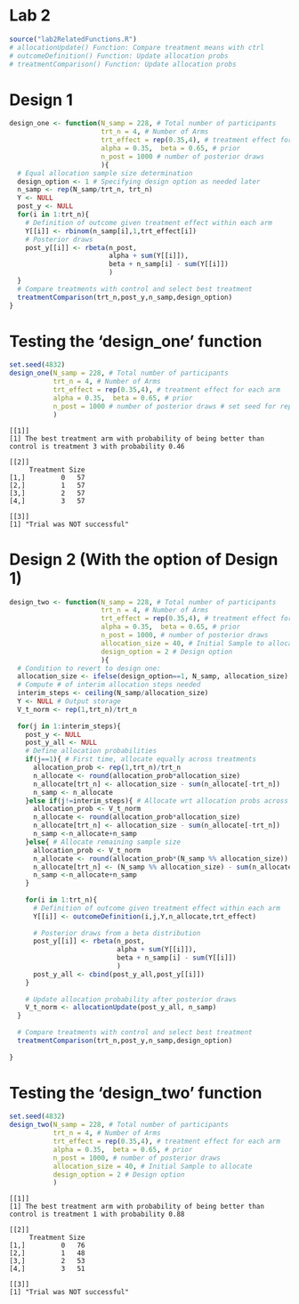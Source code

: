 Lab 2
================

``` r
source("lab2RelatedFunctions.R")
# allocationUpdate() Function: Compare treatment means with ctrl
# outcomeDefinition() Function: Update allocation probs
# treatmentComparison() Function: Update allocation probs
```

# Design 1

``` r
design_one <- function(N_samp = 228, # Total number of participants
                       trt_n = 4, # Number of Arms
                       trt_effect = rep(0.35,4), # treatment effect for each arm 
                       alpha = 0.35,  beta = 0.65, # prior
                       n_post = 1000 # number of posterior draws
                       ){
  # Equal allocation sample size determination
  design_option <- 1 # Specifying design option as needed later
  n_samp <- rep(N_samp/trt_n, trt_n)
  Y <- NULL
  post_y <- NULL
  for(i in 1:trt_n){
    # Definition of outcome given treatment effect within each arm
    Y[[i]] <- rbinom(n_samp[i],1,trt_effect[i])
    # Posterior draws
    post_y[[i]] <- rbeta(n_post, 
                         alpha + sum(Y[[i]]), 
                         beta + n_samp[i] - sum(Y[[i]])
                         )
  }
  # Compare treatments with control and select best treatment
  treatmentComparison(trt_n,post_y,n_samp,design_option)
}
```

# Testing the ‘design_one’ function

``` r
set.seed(4832)
design_one(N_samp = 228, # Total number of participants
           trt_n = 4, # Number of Arms
           trt_effect = rep(0.35,4), # treatment effect for each arm 
           alpha = 0.35,  beta = 0.65, # prior
           n_post = 1000 # number of posterior draws # set seed for replication
           )
```

    [[1]]
    [1] The best treatment arm with probability of being better than control is treatment 3 with probability 0.46

    [[2]]
         Treatment Size
    [1,]         0   57
    [2,]         1   57
    [3,]         2   57
    [4,]         3   57

    [[3]]
    [1] "Trial was NOT successful"

# Design 2 (With the option of Design 1)

``` r
design_two <- function(N_samp = 228, # Total number of participants
                       trt_n = 4, # Number of Arms
                       trt_effect = rep(0.35,4), # treatment effect for each arm 
                       alpha = 0.35,  beta = 0.65, # prior
                       n_post = 1000, # number of posterior draws
                       allocation_size = 40, # Initial Sample to allocate
                       design_option = 2 # Design option 
                       ){
  # Condition to revert to design one:
  allocation_size <- ifelse(design_option==1, N_samp, allocation_size)
  # Compute # of interim allocation steps needed
  interim_steps <- ceiling(N_samp/allocation_size) 
  Y <- NULL # Output storage
  V_t_norm <- rep(1,trt_n)/trt_n
  
  for(j in 1:interim_steps){
    post_y <- NULL
    post_y_all <- NULL
    # Define allocation probabilities
    if(j==1){ # First time, allocate equally across treatments
      allocation_prob <- rep(1,trt_n)/trt_n
      n_allocate <- round(allocation_prob*allocation_size)
      n_allocate[trt_n] <- allocation_size - sum(n_allocate[-trt_n])
      n_samp <- n_allocate
    }else if(j!=interim_steps){ # Allocate wrt allocation probs across treatments
      allocation_prob <- V_t_norm
      n_allocate <- round(allocation_prob*allocation_size)
      n_allocate[trt_n] <- allocation_size - sum(n_allocate[-trt_n])
      n_samp <-n_allocate+n_samp
    }else{ # Allocate remaining sample size
      allocation_prob <- V_t_norm
      n_allocate <- round(allocation_prob*(N_samp %% allocation_size))
      n_allocate[trt_n] <- (N_samp %% allocation_size) - sum(n_allocate[-trt_n])
      n_samp <-n_allocate+n_samp
    } 
    
    for(i in 1:trt_n){
      # Definition of outcome given treatment effect within each arm
      Y[[i]] <- outcomeDefinition(i,j,Y,n_allocate,trt_effect)
      
      # Posterior draws from a beta distribution
      post_y[[i]] <- rbeta(n_post,
                           alpha + sum(Y[[i]]),
                           beta + n_samp[i] - sum(Y[[i]])
                           )
      post_y_all <- cbind(post_y_all,post_y[[i]])
    }
    
    # Update allocation probability after posterior draws
    V_t_norm <- allocationUpdate(post_y_all, n_samp)
  }
  
  # Compare treatments with control and select best treatment
  treatmentComparison(trt_n,post_y,n_samp,design_option)
  
}
```

# Testing the ‘design_two’ function

``` r
set.seed(4832)
design_two(N_samp = 228, # Total number of participants
           trt_n = 4, # Number of Arms
           trt_effect = rep(0.35,4), # treatment effect for each arm 
           alpha = 0.35,  beta = 0.65, # prior
           n_post = 1000, # number of posterior draws
           allocation_size = 40, # Initial Sample to allocate
           design_option = 2 # Design option
           )
```

    [[1]]
    [1] The best treatment arm with probability of being better than control is treatment 1 with probability 0.88

    [[2]]
         Treatment Size
    [1,]         0   76
    [2,]         1   48
    [3,]         2   53
    [4,]         3   51

    [[3]]
    [1] "Trial was NOT successful"
